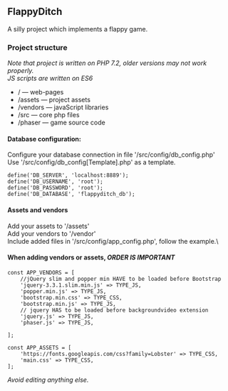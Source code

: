 ## FlappyDitch
A silly project which implements a flappy game.

### Project structure
*Note that project is written on PHP 7.2, older versions may not work properly.*\
*JS scripts are written on ES6*
- / — web-pages
- /assets — project assets
- /vendors — javaScript libraries
- /src — core php files
- /phaser — game source code

#### Database configuration:
Configure your database connection in file '/src/config/db_config.php'\
Use '/src/config/db_config[Template].php' as a template.
```
define('DB_SERVER', 'localhost:8889');
define('DB_USERNAME', 'root');
define('DB_PASSWORD', 'root');
define('DB_DATABASE', 'flappyditch_db');
```

#### Assets and vendors
Add your assets to '/assets'\
Add your vendors to '/vendor'\
Include added files in '/src/config/app_config.php', follow the example.\
#### When adding vendors or assets, *ORDER IS IMPORTANT*

```
const APP_VENDORS = [
    //jQuery slim and popper min HAVE to be loaded before Bootstrap
    'jquery-3.3.1.slim.min.js' => TYPE_JS,
    'popper.min.js' => TYPE_JS,
    'bootstrap.min.css' => TYPE_CSS,
    'bootstrap.min.js' => TYPE_JS,
    // jquery HAS to be loaded before backgroundvideo extension
    'jquery.js' => TYPE_JS,
    'phaser.js' => TYPE_JS,

];

const APP_ASSETS = [
    'https://fonts.googleapis.com/css?family=Lobster' => TYPE_CSS,
    'main.css' => TYPE_CSS,
];
```
*Avoid editing anything else.*


